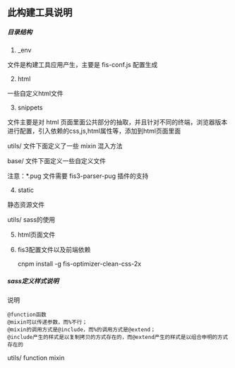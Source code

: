 

## 此构建工具说明


#####  目录结构

1. _env 

文件是构建工具应用产生，主要是 fis-conf.js 配置生成

2. html 

一些自定义html文件

3. snippets

文件主要是对 html 页面里面公共部分的抽取，并且针对不同的终端，浏览器版本进行配置，引入依赖的css,js,html属性等，添加到html页面里面

utils/ 文件下面定义了一些 mixin 混入方法

base/ 文件下面定义一些自定义文件 

注意：*.pug 文件需要  fis3-parser-pug 插件的支持

4. static

静态资源文件

utils/  sass的使用

5. html页面文件

6. fis3配置文件以及前端依赖


	cnpm install -g  fis-optimizer-clean-css-2x



#####  sass定义样式说明

说明

	@function函数
	@mixin可以传递参数，而%不行；
	@mixin的调用方式是@include，而%的调用方式是@extend；
	@include产生的样式是以复制拷贝的方式存在的，而@extend产生的样式是以组合申明的方式存在的

utils/  function  mixin



